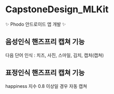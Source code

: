 # CapstoneDesign_MLKit
:sparkles: Phodo 안드로이드 앱 개발 :sparkles:

## 음성인식 핸즈프리 캡쳐 기능

다음 단어 인식 : 치즈, 사진, 스마일, 김치, 캡처(캡쳐)

## 표정인식 핸즈프리 캡쳐 기능

happiness 지수 0.8 이상일 경우 자동 캡쳐
